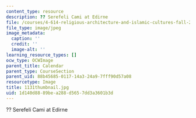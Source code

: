 ```yaml
---
content_type: resource
description: ?? Serefeli Cami at Edirne
file: /courses/4-614-religious-architecture-and-islamic-cultures-fall-2002/1d140d8889bea288d5657dd3a3601b3d_1131thumbnail.jpg
file_type: image/jpeg
image_metadata:
  caption: ''
  credit: ''
  image-alt: ''
learning_resource_types: []
ocw_type: OCWImage
parent_title: Calendar
parent_type: CourseSection
parent_uid: 88b45685-0117-14a3-24a9-7fff90d57a08
resourcetype: Image
title: 1131thumbnail.jpg
uid: 1d140d88-89be-a288-d565-7dd3a3601b3d
---
```

?? Serefeli Cami at Edirne

